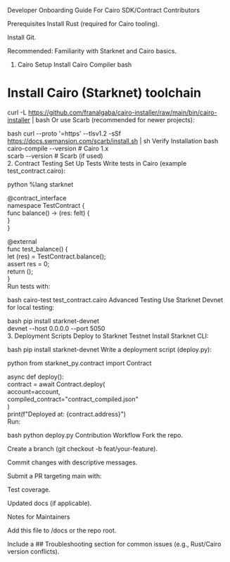 Developer Onboarding Guide
For Cairo SDK/Contract Contributors

Prerequisites
Install Rust (required for Cairo tooling).

Install Git.

Recommended: Familiarity with Starknet and Cairo basics.

1. Cairo Setup
   Install Cairo Compiler
   bash

# Install Cairo (Starknet) toolchain

curl -L https://github.com/franalgaba/cairo-installer/raw/main/bin/cairo-installer | bash
Or use Scarb (recommended for newer projects):

bash
curl --proto '=https' --tlsv1.2 -sSf https://docs.swmansion.com/scarb/install.sh | sh
Verify Installation
bash
cairo-compile --version # Cairo 1.x  
scarb --version # Scarb (if used)  
2. Contract Testing
Set Up Tests
Write tests in Cairo (example test_contract.cairo):

python
%lang starknet

@contract_interface  
namespace TestContract {  
 func balance() -> (res: felt) {  
 }  
}

@external  
func test_balance() {  
 let (res) = TestContract.balance();  
 assert res = 0;  
 return ();  
}  
Run tests with:

bash
cairo-test test_contract.cairo
Advanced Testing
Use Starknet Devnet for local testing:

bash
pip install starknet-devnet  
devnet --host 0.0.0.0 --port 5050  
3. Deployment Scripts
Deploy to Starknet Testnet
Install Starknet CLI:

bash
pip install starknet-devnet
Write a deployment script (deploy.py):

python
from starknet_py.contract import Contract

async def deploy():  
 contract = await Contract.deploy(  
 account=account,  
 compiled_contract="contract_compiled.json"  
 )  
 print(f"Deployed at: {contract.address}")  
Run:

bash
python deploy.py
Contribution Workflow
Fork the repo.

Create a branch (git checkout -b feat/your-feature).

Commit changes with descriptive messages.

Submit a PR targeting main with:

Test coverage.

Updated docs (if applicable).

Notes for Maintainers

Add this file to /docs or the repo root.

Include a ## Troubleshooting section for common issues (e.g., Rust/Cairo version conflicts).
